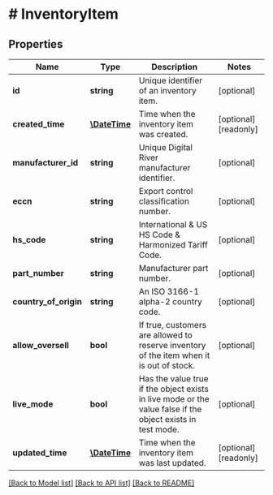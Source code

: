 # # InventoryItem

## Properties

Name | Type | Description | Notes
------------ | ------------- | ------------- | -------------
**id** | **string** | Unique identifier of an inventory item. | [optional] 
**created_time** | [**\DateTime**](\DateTime.md) | Time when the inventory item was created. | [optional] [readonly] 
**manufacturer_id** | **string** | Unique Digital River manufacturer identifier. | [optional] 
**eccn** | **string** | Export control classification number. | [optional] 
**hs_code** | **string** | International &amp; US HS Code &amp; Harmonized Tariff Code. | [optional] 
**part_number** | **string** | Manufacturer part number. | [optional] 
**country_of_origin** | **string** | An ISO 3166-1 alpha-2 country code. | [optional] 
**allow_oversell** | **bool** | If true, customers are allowed to reserve inventory of the item when it is out of stock. | [optional] 
**live_mode** | **bool** | Has the value true if the object exists in live mode or the value false if the object exists in test mode. | [optional] 
**updated_time** | [**\DateTime**](\DateTime.md) | Time when the inventory item was last updated. | [optional] [readonly] 

[[Back to Model list]](../../README.md#documentation-for-models) [[Back to API list]](../../README.md#documentation-for-api-endpoints) [[Back to README]](../../README.md)


